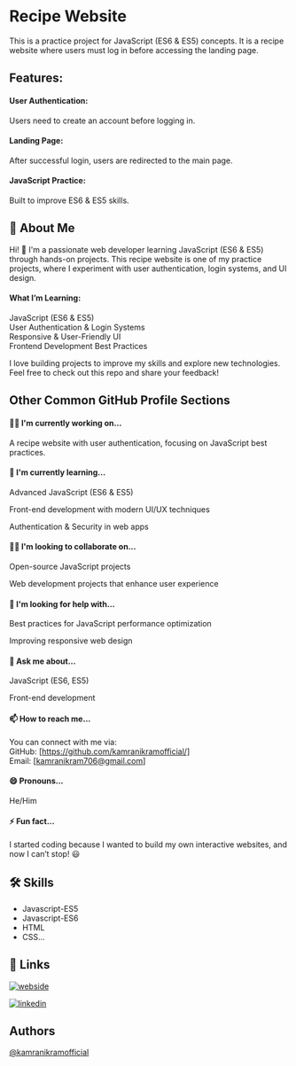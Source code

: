 # Recipe Website

This is a practice project for JavaScript (ES6 & ES5) concepts. It is a recipe website where users must log in before accessing the landing page.

## Features:   
#### User Authentication:  
 Users need to create an account before logging in.    
#### Landing Page:  
After successful login, users are redirected to the main page.  
#### JavaScript Practice: 
Built to improve ES6 & ES5 skills.


## 🚀 About Me
Hi! 👋 I'm a passionate web developer learning JavaScript (ES6 & ES5) through hands-on projects. This recipe website is one of my practice projects, where I experiment with user authentication, login systems, and UI design.

#### What I’m Learning:
JavaScript (ES6 & ES5)  
User Authentication & Login Systems  
Responsive & User-Friendly UI  
Frontend Development Best Practices

I love building projects to improve my skills and explore new technologies. Feel free to check out this repo and share your feedback! 
## Other Common GitHub Profile Sections

#### 👨‍💻 I'm currently working on... 
A recipe website with user authentication, focusing on JavaScript best practices.

#### 🧠 I'm currently learning...

Advanced JavaScript (ES6 & ES5)

Front-end development with modern UI/UX techniques

Authentication & Security in web apps

#### 👯‍♀️ I'm looking to collaborate on...

Open-source JavaScript projects

Web development projects that enhance user experience

#### 🤔 I'm looking for help with...

Best practices for JavaScript performance optimization

Improving responsive web design

#### 💬 Ask me about...

JavaScript (ES6, ES5)

Front-end development

#### 📫 How to reach me...
You can connect with me via:  
GitHub: [https://github.com/kamranikramofficial/]   
Email: [kamranikram706@gmail.com]

#### 😄 Pronouns...
He/Him

#### ⚡️ Fun fact...
I started coding because I wanted to build my own interactive websites, and now I can’t stop! 😃
## 🛠 Skills
- Javascript-ES5 
- Javascript-ES6                            
- HTML 
- CSS...


## 🔗 Links
[![webside](https://img.shields.io/badge/webside-1DA1F2?style=for-the-badge&logo=twitter&logoColor=white)](https://kamranikramofficial.github.io/Food/index.html)

[![linkedin](https://img.shields.io/badge/linkedin-0A66C2?style=for-the-badge&logo=linkedin&logoColor=white)](https://www.linkedin.com/in/kamranikramofficial/)

## Authors

[@kamranikramofficial](https://www.github.com/kamranikramofficial)

